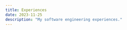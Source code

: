 ```yaml
---
title: Experiences
date: 2023-11-25
description: "My software engineering experiences."
---
```


<Experiences style="width: 100%"/>
